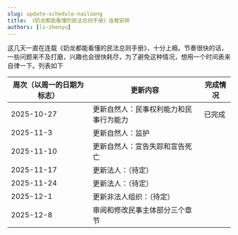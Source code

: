 ```yaml
---
slug: update-schedule-nailoong
title: 《奶龙都能看懂的民法总则手册》连载安排
authors: [li-zhenyu]
---
```


这几天一直在连载《奶龙都能看懂的民法总则手册》，十分上瘾。节奏很快的话，一些问题来不及打磨，兴趣也会很快耗尽，为了避免这种情况，想用一个时间表来自律一下。列表如下

<!-- truncate -->

|周次（以周一的日期为标志）|更新内容|完成情况|
|-----------------------|--------|-------|
|2025-10-27|更新自然人：民事权利能力和民事行为能力|已完成|
|2025-11-3|更新自然人：监护| |
|2025-11-10|更新自然人：宣告失踪和宣告死亡| |
|2025-11-17|更新法人：（待定）| |
|2025-11-24|更新法人：（待定）| |
|2025-12-1|更新非法人组织：（待定）| |
|2025-12-8|审阅和修改民事主体部分三个章节| |